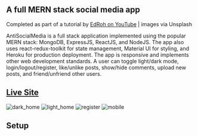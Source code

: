 ## A full MERN stack social media app
Completed as part of a tutorial by [EdRoh on YouTube](https://www.youtube.com/@EdRohDev) | images via Unsplash

AntiSocialMedia is a full stack application implemented using the popular MERN stack: MongoDB, ExpressJS, ReactJS, and NodeJS. The app also uses react-redux-toolkit for state management, Material UI for styling, and Heroku for production deployment. The app is responsive and implements other web development standards. A user can toggle light/dark mode, login/logout/register, like/unlike posts, show/hide comments, upload new posts, and friend/unfriend other users.

## [Live Site](https://mern-antisocialmedia-tm.herokuapp.com/)
![dark_home](https://tmachnacki.github.io/assets/img/portfolio/asm/asm0.png)
![light_home](https://tmachnacki.github.io/assets/img/portfolio/asm/asm1.png)
![register](https://tmachnacki.github.io/assets/img/portfolio/asm/asm2.png)
![mobile](https://tmachnacki.github.io/assets/img/portfolio/asm/asm3.png)

## Setup

